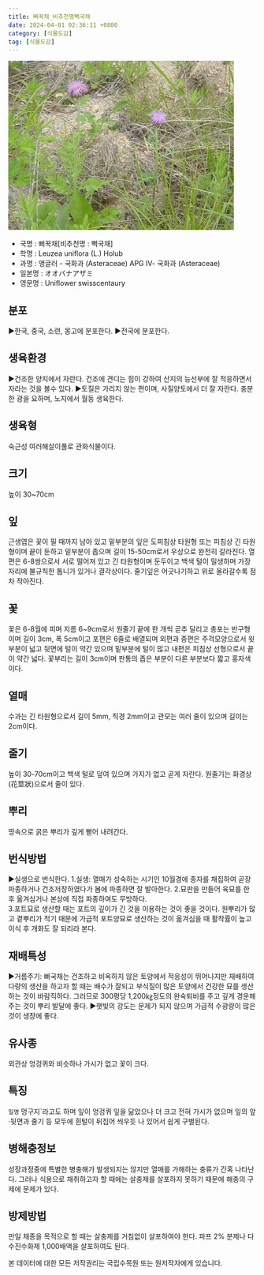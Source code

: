 ```yaml
---
title: 뻐꾹채_비추천명뻑국채
date: 2024-04-01 02:36:11 +0800
category: [식물도감]
tag: [식물도감]
---
```




![뻐꾹채[비추천명 : 뻑국채]](/assets/img/fileUpload/plants/basic/Compositae/Rhaponticum/7971/1_th2.JPG)
- 국명 : 뻐꾹채[비추천명 : 뻑국채]
- 학명 : Leuzea uniflora (L.) Holub
- 과명 : 앵글러 - 국화과 (Asteraceae) APG Ⅳ- 국화과 (Asteraceae)
- 일본명 : オオバナアザミ
- 영문명 : Uniflower swisscentaury


## 분포
▶한국, 중국, 소련, 몽고에 분포한다.
▶전국에 분포한다.
## 생육환경
▶건조한 양지에서 자란다. 건조에 견디는 힘이 강하여 산지의 능선부에 잘 적응하면서 자라는 것을 볼수 있다. 
▶토질은 가리지 않는 편이며, 사질양토에서 더 잘 자란다. 충분한 광을 요하며, 노지에서 월동 생육한다.
## 생육형
숙근성 여러해살이풀로 관화식물이다.
## 크기
높이 30~70cm
## 잎
근생엽은 꽃이 필 때까지 남아 있고 밑부분의 잎은 도피침상 타원형 또는 피침상 긴 타원형이며 끝이 둔하고 밑부분이 좁으며 길이 15-50cm로서 우상으로 완전히 갈라진다. 열편은 6-8쌍으로서 서로 떨어져 있고 긴 타원형이며 둔두이고 백색 털이 밀생하며 가장자리에 불규칙한 톱니가 있거나 결각상이다. 줄기잎은 어긋나기하고 위로 올라갈수록 점차 작아진다.
## 꽃
꽃은 6-8월에 피며 지름 6~9cm로서 원줄기 끝에 한 개씩 곧추 달리고 총포는 반구형이며 길이 3cm, 폭 5cm이고 포편은 6줄로 배열되며 외편과 중편은 주걱모양으로서 윗부분이 넓고 뒷면에 털이 약간 있으며 밑부분에 털이 많고 내편은 피침상 선형으로서 끝이 약간 넓다. 꽃부리는 길이 3cm이며 판통의 좁은 부분이 다른 부분보다 짧고 홍자색이다.
## 열매
수과는 긴 타원형으로서 길이 5mm, 직경 2mm이고 관모는 여러 줄이 있으며 길이는 2cm이다.
## 줄기
높이 30-70cm이고 백색 털로 덮여 있으며 가지가 없고 곧게 자란다. 원줄기는 화경상(花莖狀)으로서 줄이 있다.
## 뿌리
땅속으로 굵은 뿌리가 깊게 뻗어 내려간다.
## 번식방법
▶실생으로 번식한다. 
1.실생: 열매가 성숙하는 시기인 10월경에 종자를 채집하여 곧장 파종하거나 건조저장하였다가 봄에 파종하면 잘 발아한다. 
2.묘판을 만들어 육묘를 한 후 옮겨심거나 본상에 직접 파종하여도 무방하다.  
3.포트묘로 생산할 때는 포트의 깊이가 긴 것을 이용하는 것이 좋을 것이다. 원뿌리가 많고 곁뿌리가 적기 때문에 가급적 포트양묘로 생산하는 것이 옮겨심을 때 활착률이 높고 이식 후 개화도 잘 되리라 본다.
## 재배특성
▶거름주기: 뻐국채는 건조하고 비옥하지 않은 토양에서 적응성이 뛰어나지만 재배하여 다량의 생산을 하고자 할 때는 배수가 잘되고 부식질이 많은 토양에서 건강한 묘를 생산하는 것이 바람직하다. 그러므로 300평당 1,200㎏정도의 완숙퇴비를 주고 깊게 경운해 주는 것이 뿌리 발달에 좋다. 
▶햇빛의 강도는 문제가 되지 않으며 가급적 수광량이 많은 것이 생장에 좋다.
## 유사종
외관상 엉겅퀴와 비슷하나 가시가 없고 꽃이 크다.
## 특징
`일명` 멍구지`라고도 하며 잎이 엉겅퀴 잎을 닮았으나 더 크고 전혀 가시가 없으며 잎의 앞·뒷면과 줄기 등 모두에 흰털이 뒤집어 씌우듯 나 있어서 쉽게 구별된다.
## 병해충정보
성장과정중에 특별한 병충해가 발생되지는 않지만 열매를 가해하는 충류가 간혹 나타난다. 그러나 식용으로 채취하고자 할 때에는 살충제를 살포하지 못하기 때문에 해충의 구제에 문제가 있다.
## 방제방법
만일 채종을 목적으로 할 때는 살충제를 거침없이 살포하여야 한다. 파프 2% 분제나 다수진수화제 1,000배액을 살포하여도 된다.






본 데이터에 대한 모든 저작권리는 국립수목원 또는 원저작자에게 있습니다.

